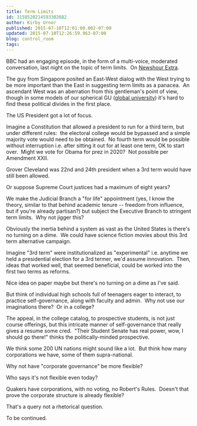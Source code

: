 ```yaml
---
title: Term Limits
id: 3158520214593302682
author: Kirby Urner
published: 2015-07-10T12:01:00.002-07:00
updated: 2015-07-10T12:26:59.963-07:00
blog: control_room
tags: 
---
```


BBC had an engaging episode, in the form of a multi-voice, moderated conversation, last night on the topic of term limits.  On [Newshour Extra](http://www.bbc.co.uk/programmes/p02w68yj).

The guy from Singapore posited an East-West dialog with the West trying to be more important than the East in suggesting term limits as a panacea.  An ascendant West was an aberration from this gentleman's point of view, though in some models of our spherical GU ([global university](http://controlroom.blogspot.com/2011/10/toward-history-of-domes.html)) it's hard to find these political divides in the first place.

The US President got a lot of focus. 

Imagine a Constitution that allowed a president to run for a third term, but under different rules:  the electoral college would be bypassed and a simple majority vote would need to be obtained.  No fourth term would be possible without interruption i.e. after sitting it out for at least one term, OK to start over.  Might we vote for Obama for prez in 2020?  Not possible per Amendment XXII. 

Grover Cleveland was 22nd and 24th president when a 3rd term would have still been allowed.

Or suppose Supreme Court justices had a maximum of eight years? 

We make the Judicial Branch a "for life" appointment (yes, I know the theory, similar to that behind academic tenure -- freedom from influence, but if you're already partisan?) but subject the Executive Branch to stringent term limits.  Why not jigger this?

Obviously the inertia behind a system as vast as the United States is there's no turning on a dime.  We could have science fiction movies about this 3rd term alternative campaign. 

Imagine "3rd term" were institutionalized as "experimental" i.e. anytime we held a presidential election for a 3rd termer, we'd assume innovation.  Then, ideas that worked well, that seemed beneficial, could be worked into the first two terms as reforms.

Nice idea on paper maybe but there's no turning on a dime as I've said. 

But think of individual high schools full of teenagers eager to interact, to practice self-governance, along with faculty and admin.  Why not use our imaginations there?  Or in a college? 

The appeal, in the college catalog, to prospective students, is not just course offerings, but this intricate manner of self-governance that really gives a resume some cred.  "Their Student Senate has real power, wow, I should go there!" thinks the politically-minded prospective.

We think some 200 UN nations might sound like a lot.  But think how many corporations we have, some of them supra-national. 

Why not have "corporate governance" be more flexible? 

Who says it's not flexible even today? 

Quakers have corporations, with no voting, no Robert's Rules.  Doesn't that prove the corporate structure is already flexible? 

That's a query not a rhetorical question. 

To be continued.